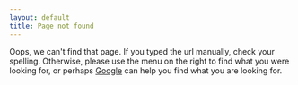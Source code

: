 ```yaml
---
layout: default
title: Page not found
---
```


Oops, we can't find that page. If you typed the url manually, check your spelling. Otherwise, please use the menu on
the right to find what you were looking for, or perhaps [Google][google search] can help you find what you are looking
for.

  [google search]: http://www.google.com/?q=site:matt.scharley.me

